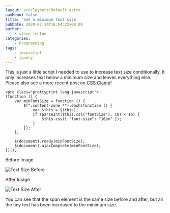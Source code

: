 ```yaml
---
layout: src/layouts/Default.astro
navMenu: false
title: 'Set a minimum font size'
pubDate: 2020-02-14T16:04:22+00:00
author:
    - steve-fenton
categories:
    - Programming
tags:
    - javascript
    - jquery
---
```


This is just a little script I needed to use to increase text size conditionally. It only increases text below a minimum size and leaves everything else. Please also see a more recent post on [CSS Clamp](https://www.stevefenton.co.uk/2020/04/css-clamp-the-goldilocks-of-css-math-functions/)!

```
<pre class="prettyprint lang-javascript">
(function () {
    var minFontSize = function () {
        $(".content-zone *").each(function () {
            var $this = $(this);
            if (parseInt($this.css("fontSize"), 10) < 16) {
                $this.css({ "font-size": "16px" });
            }
        });
    };

    $(document).ready(minFontSize);
    $(document).ajaxComplete(minFontSize);
})();
```

Before Image

![Text Size Before](https://www.stevefenton.co.uk/wp-content/uploads/2020/02/text-size-before.jpg)

After Image

![Text Size After](https://www.stevefenton.co.uk/wp-content/uploads/2020/02/text-size-after.jpg)

You can see that the span element is the same size before and after, but all the tiny text has been increased to the minimum size.